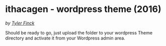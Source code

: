 ithacagen - wordpress theme (2016)
=======================================
_by [Tyler Finck](http://www.finck.co)_

Should be ready to go, just upload the folder to your wordpress Theme directory and activate it from your Wordpress admin area.




